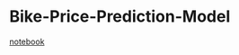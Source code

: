 # Bike-Price-Prediction-Model
[notebook](https://github.com/MaheshGuptaz/Bike-Price-Prediction-Model/blob/main/Bike_Rental_Prediction.ipynb)
